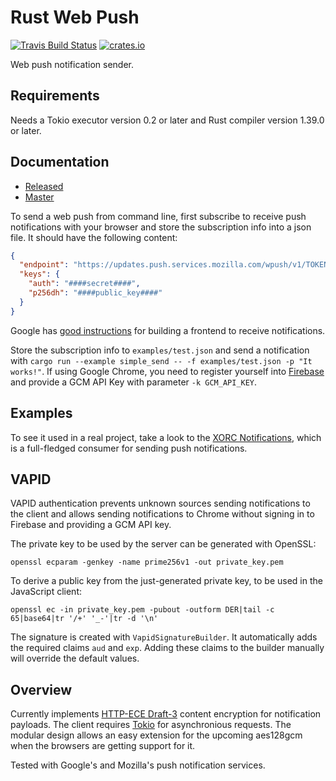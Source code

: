 Rust Web Push
=============

[![Travis Build Status](https://travis-ci.org/pimeys/rust-web-push.svg?branch=master)](https://travis-ci.org/pimeys/rust-web-push)
[![crates.io](http://meritbadge.herokuapp.com/web_push)](https://crates.io/crates/web_push)

Web push notification sender.

## Requirements

Needs a Tokio executor version 0.2 or later and Rust compiler version 1.39.0 or later.

Documentation
-------------

* [Released](https://docs.rs/web-push/)
* [Master](https://pimeys.github.io/rust-web-push/master/index.html)

To send a web push from command line, first subscribe to receive push
notifications with your browser and store the subscription info into a json
file. It should have the following content:

``` json
{
  "endpoint": "https://updates.push.services.mozilla.com/wpush/v1/TOKEN",
  "keys": {
    "auth": "####secret####",
    "p256dh": "####public_key####"
  }
}
```

Google has
[good instructions](https://developers.google.com/web/updates/2015/03/push-notifications-on-the-open-web) for
building a frontend to receive notifications.

Store the subscription info to `examples/test.json` and send a notification with
`cargo run --example simple_send -- -f examples/test.json -p "It works!"`. If
using Google Chrome, you need to register yourself
into [Firebase](https://firebase.google.com/) and provide a GCM API Key with
parameter `-k GCM_API_KEY`.

Examples
--------

To see it used in a real project, take a look to the [XORC
Notifications](https://github.com/xray-tech/xorc-notifications), which is a
full-fledged consumer for sending push notifications.

VAPID
-----

VAPID authentication prevents unknown sources sending notifications to the
client and allows sending notifications to Chrome without signing in to Firebase
and providing a GCM API key.

The private key to be used by the server can be generated with OpenSSL:

```
openssl ecparam -genkey -name prime256v1 -out private_key.pem
```

To derive a public key from the just-generated private key, to be used in the
JavaScript client:

```
openssl ec -in private_key.pem -pubout -outform DER|tail -c 65|base64|tr '/+' '_-'|tr -d '\n'
```

The signature is created with `VapidSignatureBuilder`. It automatically adds the
required claims `aud` and `exp`. Adding these claims to the builder manually
will override the default values.

Overview
--------

Currently implements
[HTTP-ECE Draft-3](https://datatracker.ietf.org/doc/draft-ietf-httpbis-encryption-encoding/03/?include_text=1)
content encryption for notification payloads. The client requires
[Tokio](https://tokio.rs) for asynchronious requests. The modular design allows
an easy extension for the upcoming aes128gcm when the browsers are getting
support for it.

Tested with Google's and Mozilla's push notification services.
